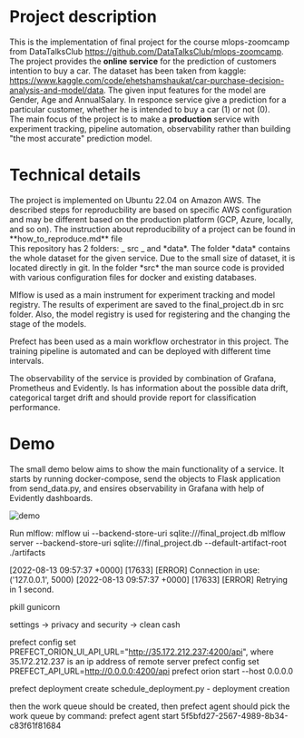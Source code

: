 <h1> Project description</h1>

This is the implementation of final project for the course mlops-zoomcamp from DataTalksClub https://github.com/DataTalksClub/mlops-zoomcamp. <br/>
The project provides the **online service** for the prediction of customers intention to buy a car. The dataset has been taken from kaggle: https://www.kaggle.com/code/ehetshamshaukat/car-purchase-decision-analysis-and-model/data. The given input features for the model are Gender, Age and AnnualSalary. In responce service give a prediction for a particular customer, whether he is intended to buy a car (1) or not (0). <br/>
The main focus of the project is to make a **production** service with experiment tracking, pipeline automation, observability rather than building "the most accurate" prediction model. <br/>

<h1> Technical details</h1>
The project is implemented on Ubuntu 22.04 on Amazon AWS. The described steps for reproducbility are based on specific AWS configuration and may be different based on the production platform (GCP, Azure, locally, and so on). The instruction about reproducibility of a project can be found in **how_to_reproduce.md** file <br/>
This repository has 2 folders: _ src _  and *data*. The folder *data* contains the whole dataset for the given service. Due to the small size of dataset, it is located directly in git. In the folder *src* the man source code is provided with various configuration files for docker  and existing databases. <br/>

Mlflow is used as a main instrument for experiment tracking and model registry. The results of experiment are saved to the final_project.db in src folder. Also, the model registry is used for registering and the changing the stage of the models. <br/>

Prefect has been used as a main workflow orchestrator in this project. The training pipeline is automated and can be deployed with different time intervals. <br/>

The observability of the service is provided by combination of Grafana, Prometheus and Evidently. Is has information about the possible data drift, categorical target drift and should provide report for classification performance. <br/>

<h1> Demo </h1>

The small demo below aims to show the main functionality of a service. It starts by running docker-compose, send the objects to Flask application from send_data.py, and ensires observability in Grafana with help of Evidently dashboards. 

![demo ](https://user-images.githubusercontent.com/54916420/184533951-d26b2ede-da27-4e14-bebc-a8821daaba1b.gif)


Run mlflow:
mlflow ui --backend-store-uri sqlite:///final_project.db 
mlflow server --backend-store-uri sqlite:///final_project.db --default-artifact-root ./artifacts

[2022-08-13 09:57:37 +0000] [17633] [ERROR] Connection in use: ('127.0.0.1', 5000)
[2022-08-13 09:57:37 +0000] [17633] [ERROR] Retrying in 1 second.

pkill gunicorn


settings -> privacy and security -> clean cash



prefect config set PREFECT_ORION_UI_API_URL="http://35.172.212.237:4200/api", where 35.172.212.237 is an ip address of remote server
prefect config set PREFECT_API_URL=http://0.0.0.0:4200/api
prefect orion start --host 0.0.0.0


prefect deployment create schedule_deployment.py - deployment creation

then the work queue should be created, then prefect agent should pick the work queue by command: 
prefect agent start 5f5bfd27-2567-4989-8b34-c83f61f81684
